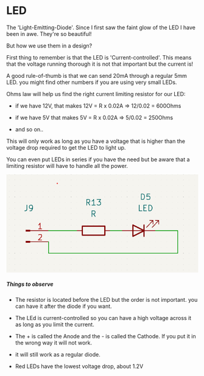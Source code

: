 # LED

The 'Light-Emitting-Diode'. Since I first saw the faint glow of the LED I have been in awe. They're so beautiful!

But how we use them in a design?

First thing to remember is that the LED is 'Current-controlled'. This means that the voltage running thorough it is not that important but the current is!

A good rule-of-thumb is that we can send 20mA through a regular 5mm LED. you might find other numbers if you are using very small LEDs.

Ohms law will help us find the right current limiting resistor for our LED:

* if we have 12V, that makes 12V = R x 0.02A => 12/0.02 = 600Ohms

* if we have 5V that makes 5V = R x 0.02A => 5/0.02 = 250Ohms

* and so on..

This will only work as long as you have a voltage that is higher than the voltage drop required to get the LED to light up. 

You can even put LEDs in series if you have the need but be aware that a limiting resistor will have to handle all the power.

![](LED.png)

##### Things to observe

* The resistor is located before the LED but the order is not important. you can have it after the diode if you want.

* The LEd is current-controlled so you can have a high voltage across it as long as you limit the current.

* The + is called the Anode and the - is called the Cathode. If you put it in the wrong way it will not work.

* it will still work as a regular diode. 

* Red LEDs have the lowest voltage drop, about 1.2V
